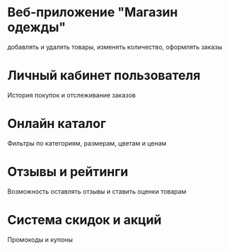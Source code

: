 # Веб-приложение "Магазин одежды" 
добавлять и удалять товары, изменять количество, оформлять заказы 
# Личный кабинет пользователя
История покупок и отслеживание заказов
# Онлайн каталог
Фильтры по категориям, размерам, цветам и ценам
# Отзывы и рейтинги
Возможность оставлять отзывы и ставить оценки товарам
# Система скидок и акций
Промокоды и купоны
